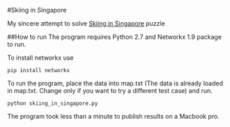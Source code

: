 #Skiing in Singapore

My sincere attempt to solve [Skiing in Singapore](http://geeks.redmart.com/2015/01/07/skiing-in-singapore-a-coding-diversion/) puzzle

##How to run
The program requires Python 2.7 and Networkx 1.9 package to run.

To install networkx use
	
	pip install networkx
	
To run the program, place the data into map.txt (The data is already loaded in map.txt. Change only if you want to try a different test case) and run.

	python skiing_in_singapore.py
	
The program took less than a minute to publish results on a Macbook pro.